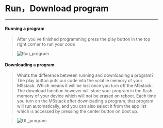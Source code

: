 # Run，Download program
______________________

#### Running a program

>After you've finished programming press the play button in the top right corner to run your code

>![Run_program](/image/base/Run_program.gif)
    
#### Downloading a program

>Whats the difference between running and downloading a program? The play button puts our code into the volatile memory of your M5stack. Which means it will be lost once you turn off the M5stack. The download function however will store your program in the flash memory of your device which will not be erased on reboot. Each time you turn on the M5stack after downloading a program, that program will run automatically, and you can also select it from the app list which is accessed by pressing the center button on boot up.

>![DL_program](/image/base/DL_program.gif)

